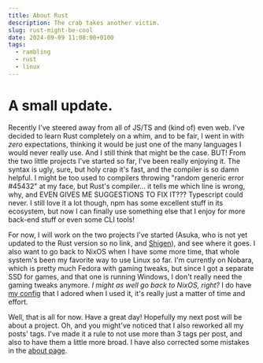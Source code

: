 ```yaml
---
title: About Rust
description: The crab takes another victim.
slug: rust-might-be-cool
date: 2024-09-09 11:08:00+0100
tags:
  - rambling
  - rust
  - linux
---
```


# A small update.

Recently I've steered away from all of JS/TS and (kind of) even web. I've decided
to learn Rust completely on a whim, and to be fair, I went in with *zero*
expectations, thinking it would be just one of the many languages I would
never really use. And I still think that might be the case. BUT! From the two
little projects I've started so far, I've been really enjoying it. The
syntax is ugly, sure, but holy crap it's fast, and the compiler is so damn
helpful. I might be too used to compilers throwing
"random generic error #45432" at my face, but Rust's compiler... it tells me
which line is wrong, why, and EVEN GIVES ME SUGGESTIONS TO FIX IT??? Typescript
could never. I still love it a lot though, npm has some excellent stuff in
its ecosystem, but now I can finally use something else that I enjoy for more
back-end stuff or even some CLI tools!

For now, I will work on the two projects I've started
(Asuka, who is not yet updated to the Rust version so no link,
and [Shigen](https://github.com/Kex1016/shigen)), and see where it goes.
I also want to go back to NixOS when I have some more time, that whole system's
been my favorite way to use Linux so far. I'm currently on Nobara, which is
pretty much Fedora with gaming tweaks, but since I got a separate SSD for games,
and that one is running Windows, I don't really need the gaming tweaks anymore.
_I might as well go back to NixOS, right?_ I do have [my config](https://github.com/Kex1016/my-nixos)
that I adored when I used it, it's really just a matter of time and effort.

Well, that is all for now. Have a great day! Hopefully my next post will be
about a project. Oh, and you might've noticed that I also reworked all my
posts' tags. I've made it a rule to not use more than 3 tags per post, and
also to have them a little more broad. I have also corrected some mistakes
in the [about page](/~cakes/about).